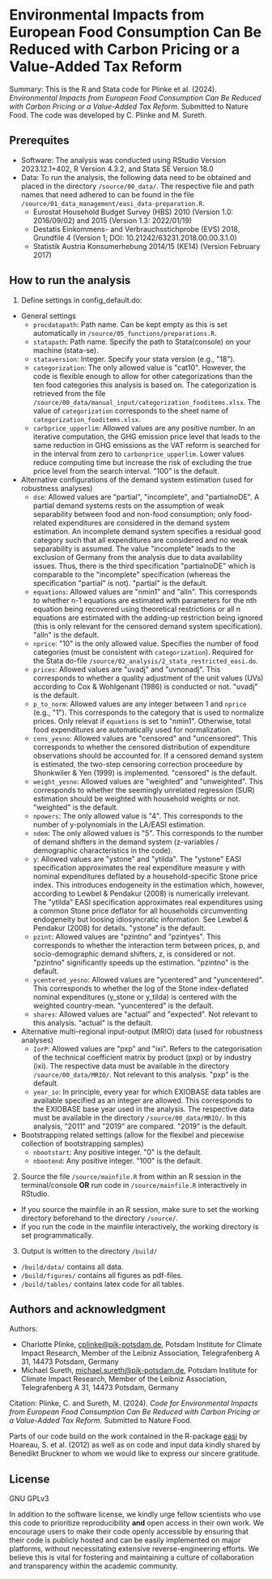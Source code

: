 # Environmental Impacts from European Food Consumption Can Be Reduced with Carbon Pricing or a Value-Added Tax Reform
Summary:
This is the R and Stata code for Plinke et al. (2024). _Environmental Impacts from European Food Consumption Can Be Reduced with Carbon Pricing or a Value-Added Tax Reform_. Submitted to Nature Food. The code was developed by C. Plinke and M. Sureth.

## Prerequites
- Software: The analysis was conducted using RStudio Version 2023.12.1+402, R Version 4.3.2, and Stata SE Version 18.0
- Data: To run the analysis, the following data need to be obtained and placed in the directory `/source/00_data/`. The respective file and path names that need adhered to can be found in the file `/source/01_data_management/easi_data-preparation.R`.
	- Eurostat Household Budget Survey (HBS) 2010 (Version 1.0: 2016/09/02) and 2015 (Version 1.3: 2022/01/19)
	- Destatis Einkommens- and Verbrauchsstichprobe (EVS) 2018, Grundfile 4 (Version 1; DOI: 10.21242/63231.2018.00.00.3.1.0)
	- Statistik Austria Konsumerhebung 2014/15 (KE14) (Version February 2017)

## How to run the analysis

1. Define settings in config_default.do:
- General settings
	- `procdatapath`: Path name. Can be kept empty as this is set automatically in `/source/05_functions/preparations.R`.
	- `statapath`: Path name. Specify the path to Stata(console) on your machine (stata-se).
	- `stataversion`: Integer. Specify your stata version (e.g., "18").
	- `categorization`: The only allowed value is "cat10". However, the code is flexible enough to allow for other categorizations than the ten food categories this analysis is based on. The categorization is retrieved from the file `/source/00_data/manual_input/categorization_fooditems.xlsx`. The value of `categorization` corresponds to the sheet name of `categorization_fooditems.xlsx`.
	- `carbprice_upperlim`: Allowed values are any positive number. In an iterative computation, the GHG emission price level that leads to the same reduction in GHG emissions as the VAT reform is searched for in the interval from zero to `carbonprice_upperlim`. Lower values reduce computing time but increase the risk of excluding the true price level from the search interval. "100" is the default.
- Alternative configurations of the demand system estimation (used for robustness analyses)
	- `dse`: Allowed values are "partial", "incomplete", and "partialnoDE". A partial demand systems rests on the assumption of weak separability between food and non-food consumption; only food-related expenditures are considered in the demand system estimation. An incomplete demand system specifies a residual good category such that all expenditures are considered and no weak separability is assumed. The value "incomplete" leads to the exclusion of Germany from the analysis due to data availability issues. Thus, there is the third specification "partialnoDE" which is comparable to the "incomplete" specification (whereas the specification "partial" is not). "partial" is the default.
	- `equations`: Allowed values are "nmin1" and "alln". This corresponds to whether n-1 equations are estimated with parameters for the nth equation being recovered using theoretical restrictions or all n equations are estimated with the adding-up restriction being ignored (this is only relevant for the censored demand system specification). "alln" is the default.
	- `nprice`: "10" is the only allowed value. Specifies the number of food categories (must be consistent with `categorization`). Required for the Stata do-file `/source/02_analysis/2_stata_restricted_easi.do`.
	- `prices`: Allowed values are "uvadj" and "uvnonadj". This corresponds to whether a quality adjustment of the unit values (UVs) according to Cox & Wohlgenant (1986) is conducted or not. "uvadj" is the default.
	- `p_to_norm`: Allowed values are any integer between 1 and `nprice` (e.g., "1"). This corresponds to the category that is used to normalize prices. Only relevat if `equations` is set to "nmin1". Otherwise, total food expenditures are automatically used for normalization.
	- `cens_yesno`: Allowed values are "censored" and "uncensored". This corresponds to whether the censored distribution of expenditure observations should be accounted for. If a censored demand system is estimated, the two-step censoring correction proceedure by Shonkwiler & Yen (1999) is implemented. "censored" is the default.
	- `weight_yesno`: Allowed values are "weighted" and "unweighted". This corresponds to whether the seemingly unrelated regression (SUR) estimation should be weighted with household weights or not. "weighted" is the default.
	- `npowers`: The only allowed value is "4". This corresponds to the number of y-polynomials in the LA/EASI estimation.
	- `ndem`: The only allowed values is "5". This corresponds to the number of demand shifters in the demand system (z-variables / demographic characteristics in the code).
	- `y`: Allowed values are "ystone" and "ytilda". The "ystone" EASI specification approximates the real expenditure measure y with nominal expenditures deflated by a household-specific Stone price index. This introduces endogeneity in the estimation which, however, according to Lewbel & Pendakur (2008) is numerically irrelevant. The "ytilda" EASI specification approximates real expenditures using a common Stone price deflator for all households circumventing endogeneity but loosing idiosyncratic information. See Lewbel & Pendakur (2008) for details. "ystone" is the default.
	- `pzint`: Allowed values are "pzintno" and "pzintyes". This corresponds to whether the interaction term between prices, p, and socio-demographic demand shifters, z, is considered or not. "pzintno" significantly speeds up the estimation. "pzintno" is the default.
	- `ycentered_yesno`: Allowed values are "ycentered" and "yuncentered". This corresponds to whether the log of the Stone index-deflated nominal expenditures (y_stone or y_tilda) is centered with the weighted country-mean. "yuncentered" is the default.
	- `shares`: Allowed values are "actual" and "expected". Not relevant to this analysis. "actual" is the default.
- Alternative multi-regional input-output (MRIO) data (used for robustness analyses)
	- `IorP`: Allowed values are "pxp" and "ixi". Refers to the categorisation of the technical coefficient matrix by product (pxp) or by industry (ixi). The respective data must be available in the directory `/source/00_data/MRIO/`. Not relevant to this analysis. "pxp" is the default.
	- `year_io`: In principle, every year for which EXIOBASE data tables are available specified as an integer are allowed. This corresponds to the EXIOBASE base year used in the analysis. The respective data must be available in the directory `/source/00_data/MRIO/`. In this analysis, "2011" and "2019" are compared. "2019" is the default.
- Bootstrapping related settings (allow for the flexibel and piecewise collection of bootstrapping samples)
	- `nbootstart`: Any positive integer. "0" is the default.
	- `nbootend`: Any positive integer. "100" is the default.

2. Source the file `/source/mainfile.R` from within an R session in the terminal/console **OR** run code in `/source/mainfile.R` interactively in RStudio.
- If you source the mainfile in an R session, make sure to set the working directory beforehand to the directory `/source/`.
- If you run the code in the mainfile interactively, the working directory is set programmatically.

3. Output is written to the directory `/build/`
- `/build/data/` contains all data.
- `/build/figures/` contains all figures as pdf-files.
- `/build/tables/` contains latex code for all tables.

## Authors and acknowledgment
Authors:
- Charlotte Plinke, cplinke@pik-potsdam.de, Potsdam Institute for Climate Impact Research, Member of the Leibniz Association, Telegrafenberg A 31, 14473 Potsdam, Germany
- Michael Sureth, michael.sureth@pik-potsdam.de, Potsdam Institute for Climate Impact Research, Member of the Leibniz Association, Telegrafenberg A 31, 14473 Potsdam, Germany

Citation: Plinke, C. and Sureth, M. (2024). _Code for Environmental Impacts from European Food Consumption Can Be Reduced with Carbon Pricing or a Value-Added Tax Reform_. Submitted to Nature Food.

Parts of our code build on the work contained in the R-package [easi](https://cran.r-project.org/src/contrib/Archive/easi/) by Hoareau, S. et al. (2012) as well as on code and input data kindly shared by Benedikt Bruckner to whom we would like to express our sincere gratitude.

## License
GNU GPLv3

In addition to the software license, we kindly urge fellow scientists who use this code to prioritize reproducibility **and** open access in their own work. We encourage users to make their code openly accessible by ensuring that their code is publicly hosted and can be easily implemented on major platforms, without necessitating extensive reverse-engineering efforts. We believe this is vital for fostering and maintaining a culture of collaboration and transparency within the academic community.

